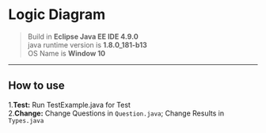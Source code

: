 # Logic Diagram #

> Build in **Eclipse Java EE IDE 4.9.0**  
> java runtime version is **1.8.0_181-b13**   
> OS Name is **Window 10**

----------
## How to use ##
1.**Test:** Run TestExample.java for Test  
2.**Change:** Change Questions in `Question.java`; Change Results in 
`Types.java`